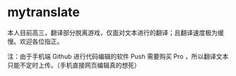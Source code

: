 # mytranslate
本人目前高三，翻译部分脱离游戏，仅面对文本进行的翻译；且翻译速度极为缓慢。欢迎各位指正。

注：由于手机端 Github 进行代码编辑的软件 Push 需要购买 Pro ，所以翻译文本只能不定时上传。（手机直接网页编辑真的想死）
